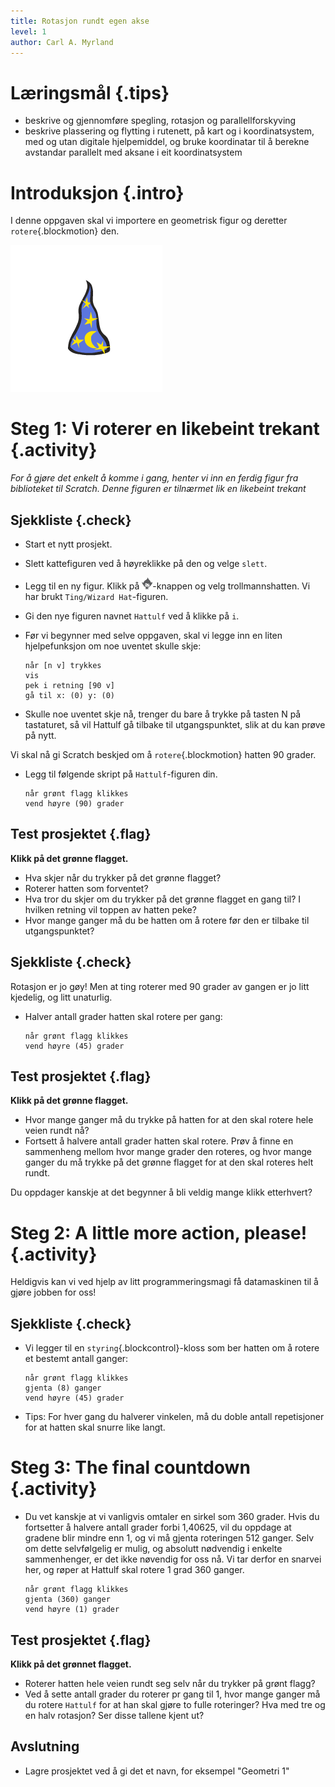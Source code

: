 ```yaml
---
title: Rotasjon rundt egen akse
level: 1
author: Carl A. Myrland
---
```


# Læringsmål {.tips}
+ beskrive og gjennomføre spegling, rotasjon og parallellforskyving
+ beskrive plassering og flytting i rutenett, på kart og i koordinatsystem, med og utan digitale hjelpemiddel, og bruke koordinatar til å berekne avstandar parallelt med aksane i eit koordinatsystem

# Introduksjon {.intro}
I denne oppgaven skal vi importere en geometrisk figur og deretter `rotere`{.blockmotion} den.

![](Geometri.png)

# Steg 1: Vi roterer en likebeint trekant {.activity}

*For å gjøre det enkelt å komme i gang, henter vi inn en ferdig figur fra biblioteket til Scratch.
Denne figuren er tilnærmet lik en likebeint trekant*

## Sjekkliste {.check}

+ Start et nytt prosjekt.
+ Slett kattefiguren ved å høyreklikke på den og velge `slett`.
+ Legg til en ny figur. Klikk på ![Velg figur fra biblioteket](../bilder/hent-fra-bibliotek.png)-knappen og velg trollmannshatten. Vi har brukt `Ting/Wizard Hat`-figuren.
+ Gi den nye figuren navnet `Hattulf` ved å klikke på `i`.
+ Før vi begynner med selve oppgaven, skal vi legge inn en liten hjelpefunksjon om noe uventet skulle skje:

  ```blocks
  når [n v] trykkes
  vis
  pek i retning [90 v]
  gå til x: (0) y: (0)
  ```
+ Skulle noe uventet skje nå, trenger du bare å trykke på tasten N på tastaturet, så vil Hattulf gå tilbake til utgangspunktet, slik at du kan prøve på nytt.

Vi skal nå gi Scratch beskjed om å `rotere`{.blockmotion} hatten 90 grader.

+ Legg til følgende skript på `Hattulf`-figuren din.

  ```blocks
  når grønt flagg klikkes
  vend høyre (90) grader
  ```

## Test prosjektet {.flag}

__Klikk på det grønne flagget.__

+ Hva skjer når du trykker på det grønne flagget?
+ Roterer hatten som forventet?
+ Hva tror du skjer om du trykker på det grønne flagget en gang til? I hvilken retning vil toppen av hatten peke?
+ Hvor mange ganger må du be hatten om å rotere før den er tilbake til utgangspunktet?

## Sjekkliste {.check}

Rotasjon er jo gøy! Men at ting roterer med 90 grader av gangen er jo litt kjedelig, og litt unaturlig.

+ Halver antall grader hatten skal rotere per gang:

  ```blocks
  når grønt flagg klikkes
  vend høyre (45) grader
  ```

## Test prosjektet {.flag}

__Klikk på det grønne flagget.__

+ Hvor mange ganger må du trykke på hatten for at den skal rotere hele veien rundt nå?
+ Fortsett å halvere antall grader hatten skal rotere. Prøv å finne en sammenheng mellom hvor mange grader den roteres, og hvor mange ganger du må trykke på det grønne flagget for at den skal roteres helt rundt.

Du oppdager kanskje at det begynner å bli veldig mange klikk etterhvert?

# Steg 2: A little more action, please! {.activity}

Heldigvis kan vi ved hjelp av litt programmeringsmagi få datamaskinen til å gjøre jobben for oss!

## Sjekkliste {.check}

+ Vi legger til en `styring`{.blockcontrol}-kloss som ber hatten om å rotere et bestemt antall ganger:

  ```blocks
  når grønt flagg klikkes
  gjenta (8) ganger
  vend høyre (45) grader
  ```

+ Tips: For hver gang du halverer vinkelen, må du doble antall repetisjoner for at hatten skal snurre like langt.

# Steg 3: The final countdown {.activity}

+ Du vet kanskje at vi vanligvis omtaler en sirkel som 360 grader. Hvis du fortsetter å halvere antall grader forbi 1,40625, vil du oppdage at gradene blir mindre enn 1, og vi må gjenta roteringen 512 ganger. Selv om dette selvfølgelig er mulig, og absolutt nødvendig i enkelte sammenhenger, er det ikke nøvendig for oss nå.
  Vi tar derfor en snarvei her, og røper at Hattulf skal rotere 1 grad 360 ganger.

  ```blocks
  når grønt flagg klikkes
  gjenta (360) ganger
  vend høyre (1) grader
  ```

## Test prosjektet {.flag}

__Klikk på det grønnet flagget.__

+ Roterer hatten hele veien rundt seg selv når du trykker på grønt flagg?
+ Ved å sette antall grader du roterer pr gang til 1, hvor mange ganger må du rotere `Hattulf` for at han skal gjøre to fulle roteringer? Hva med tre og en halv rotasjon? Ser disse tallene kjent ut?

## Avslutning

+ Lagre prosjektet ved å gi det et navn, for eksempel "Geometri 1"
